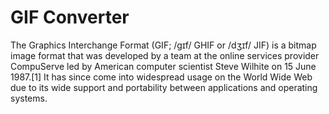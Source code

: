 # GIF Converter
 The Graphics Interchange Format (GIF; /ɡɪf/ GHIF or /dʒɪf/ JIF) is a bitmap image format that was developed by a team at the online services provider CompuServe led by American computer scientist Steve Wilhite on 15 June 1987.[1] It has since come into widespread usage on the World Wide Web due to its wide support and portability between applications and operating systems.
